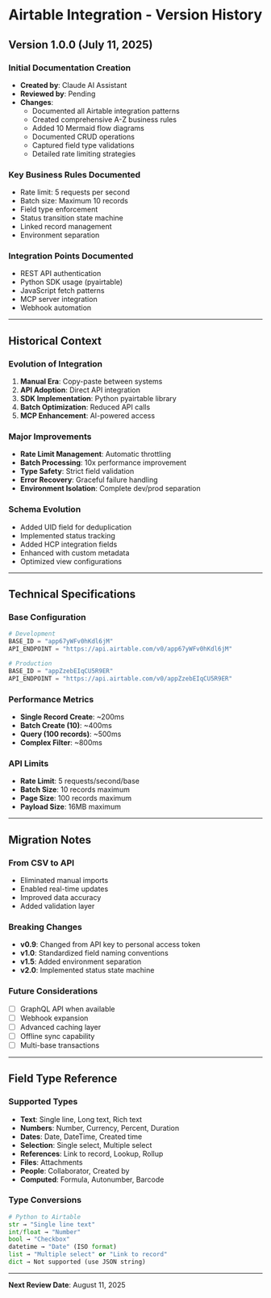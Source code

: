 # Airtable Integration - Version History

## Version 1.0.0 (July 11, 2025)

### Initial Documentation Creation
- **Created by**: Claude AI Assistant
- **Reviewed by**: Pending
- **Changes**:
  - Documented all Airtable integration patterns
  - Created comprehensive A-Z business rules
  - Added 10 Mermaid flow diagrams
  - Documented CRUD operations
  - Captured field type validations
  - Detailed rate limiting strategies

### Key Business Rules Documented
- Rate limit: 5 requests per second
- Batch size: Maximum 10 records
- Field type enforcement
- Status transition state machine
- Linked record management
- Environment separation

### Integration Points Documented
- REST API authentication
- Python SDK usage (pyairtable)
- JavaScript fetch patterns
- MCP server integration
- Webhook automation

---

## Historical Context

### Evolution of Integration
1. **Manual Era**: Copy-paste between systems
2. **API Adoption**: Direct API integration
3. **SDK Implementation**: Python pyairtable library
4. **Batch Optimization**: Reduced API calls
5. **MCP Enhancement**: AI-powered access

### Major Improvements
- **Rate Limit Management**: Automatic throttling
- **Batch Processing**: 10x performance improvement
- **Type Safety**: Strict field validation
- **Error Recovery**: Graceful failure handling
- **Environment Isolation**: Complete dev/prod separation

### Schema Evolution
- Added UID field for deduplication
- Implemented status tracking
- Added HCP integration fields
- Enhanced with custom metadata
- Optimized view configurations

---

## Technical Specifications

### Base Configuration
```python
# Development
BASE_ID = "app67yWFv0hKdl6jM"
API_ENDPOINT = "https://api.airtable.com/v0/app67yWFv0hKdl6jM"

# Production  
BASE_ID = "appZzebEIqCU5R9ER"
API_ENDPOINT = "https://api.airtable.com/v0/appZzebEIqCU5R9ER"
```

### Performance Metrics
- **Single Record Create**: ~200ms
- **Batch Create (10)**: ~400ms
- **Query (100 records)**: ~500ms
- **Complex Filter**: ~800ms

### API Limits
- **Rate Limit**: 5 requests/second/base
- **Batch Size**: 10 records maximum
- **Page Size**: 100 records maximum
- **Payload Size**: 16MB maximum

---

## Migration Notes

### From CSV to API
- Eliminated manual imports
- Enabled real-time updates
- Improved data accuracy
- Added validation layer

### Breaking Changes
- **v0.9**: Changed from API key to personal access token
- **v1.0**: Standardized field naming conventions
- **v1.5**: Added environment separation
- **v2.0**: Implemented status state machine

### Future Considerations
- [ ] GraphQL API when available
- [ ] Webhook expansion
- [ ] Advanced caching layer
- [ ] Offline sync capability
- [ ] Multi-base transactions

---

## Field Type Reference

### Supported Types
- **Text**: Single line, Long text, Rich text
- **Numbers**: Number, Currency, Percent, Duration
- **Dates**: Date, DateTime, Created time
- **Selection**: Single select, Multiple select
- **References**: Link to record, Lookup, Rollup
- **Files**: Attachments
- **People**: Collaborator, Created by
- **Computed**: Formula, Autonumber, Barcode

### Type Conversions
```python
# Python to Airtable
str → "Single line text"
int/float → "Number"
bool → "Checkbox"
datetime → "Date" (ISO format)
list → "Multiple select" or "Link to record"
dict → Not supported (use JSON string)
```

---

**Next Review Date**: August 11, 2025